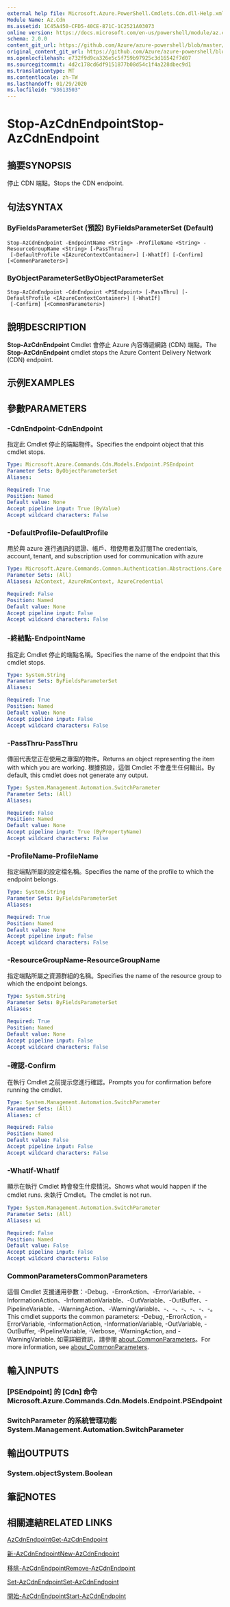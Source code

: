 ```yaml
---
external help file: Microsoft.Azure.PowerShell.Cmdlets.Cdn.dll-Help.xml
Module Name: Az.Cdn
ms.assetid: 1C45A450-CFD5-40CE-871C-1C2521A03073
online version: https://docs.microsoft.com/en-us/powershell/module/az.cdn/stop-azcdnendpoint
schema: 2.0.0
content_git_url: https://github.com/Azure/azure-powershell/blob/master/src/Cdn/Cdn/help/Stop-AzCdnEndpoint.md
original_content_git_url: https://github.com/Azure/azure-powershell/blob/master/src/Cdn/Cdn/help/Stop-AzCdnEndpoint.md
ms.openlocfilehash: e732f9d9ca326e5c5f759b97925c3d16542f7d07
ms.sourcegitcommit: 4d2c178cd6df9151877b08d54c1f4a228dbec9d1
ms.translationtype: MT
ms.contentlocale: zh-TW
ms.lasthandoff: 01/29/2020
ms.locfileid: "93613503"
---
```

# <span data-ttu-id="75cce-101">Stop-AzCdnEndpoint</span><span class="sxs-lookup"><span data-stu-id="75cce-101">Stop-AzCdnEndpoint</span></span>

## <span data-ttu-id="75cce-102">摘要</span><span class="sxs-lookup"><span data-stu-id="75cce-102">SYNOPSIS</span></span>
<span data-ttu-id="75cce-103">停止 CDN 端點。</span><span class="sxs-lookup"><span data-stu-id="75cce-103">Stops the CDN endpoint.</span></span>

## <span data-ttu-id="75cce-104">句法</span><span class="sxs-lookup"><span data-stu-id="75cce-104">SYNTAX</span></span>

### <span data-ttu-id="75cce-105">ByFieldsParameterSet (預設) </span><span class="sxs-lookup"><span data-stu-id="75cce-105">ByFieldsParameterSet (Default)</span></span>
```
Stop-AzCdnEndpoint -EndpointName <String> -ProfileName <String> -ResourceGroupName <String> [-PassThru]
 [-DefaultProfile <IAzureContextContainer>] [-WhatIf] [-Confirm] [<CommonParameters>]
```

### <span data-ttu-id="75cce-106">ByObjectParameterSet</span><span class="sxs-lookup"><span data-stu-id="75cce-106">ByObjectParameterSet</span></span>
```
Stop-AzCdnEndpoint -CdnEndpoint <PSEndpoint> [-PassThru] [-DefaultProfile <IAzureContextContainer>] [-WhatIf]
 [-Confirm] [<CommonParameters>]
```

## <span data-ttu-id="75cce-107">說明</span><span class="sxs-lookup"><span data-stu-id="75cce-107">DESCRIPTION</span></span>
<span data-ttu-id="75cce-108">**Stop-AzCdnEndpoint** Cmdlet 會停止 Azure 內容傳遞網路 (CDN) 端點。</span><span class="sxs-lookup"><span data-stu-id="75cce-108">The **Stop-AzCdnEndpoint** cmdlet stops the Azure Content Delivery Network (CDN) endpoint.</span></span>

## <span data-ttu-id="75cce-109">示例</span><span class="sxs-lookup"><span data-stu-id="75cce-109">EXAMPLES</span></span>

## <span data-ttu-id="75cce-110">參數</span><span class="sxs-lookup"><span data-stu-id="75cce-110">PARAMETERS</span></span>

### <span data-ttu-id="75cce-111">-CdnEndpoint</span><span class="sxs-lookup"><span data-stu-id="75cce-111">-CdnEndpoint</span></span>
<span data-ttu-id="75cce-112">指定此 Cmdlet 停止的端點物件。</span><span class="sxs-lookup"><span data-stu-id="75cce-112">Specifies the endpoint object that this cmdlet stops.</span></span>

```yaml
Type: Microsoft.Azure.Commands.Cdn.Models.Endpoint.PSEndpoint
Parameter Sets: ByObjectParameterSet
Aliases:

Required: True
Position: Named
Default value: None
Accept pipeline input: True (ByValue)
Accept wildcard characters: False
```

### <span data-ttu-id="75cce-113">-DefaultProfile</span><span class="sxs-lookup"><span data-stu-id="75cce-113">-DefaultProfile</span></span>
<span data-ttu-id="75cce-114">用於與 azure 進行通訊的認證、帳戶、租使用者及訂閱</span><span class="sxs-lookup"><span data-stu-id="75cce-114">The credentials, account, tenant, and subscription used for communication with azure</span></span>

```yaml
Type: Microsoft.Azure.Commands.Common.Authentication.Abstractions.Core.IAzureContextContainer
Parameter Sets: (All)
Aliases: AzContext, AzureRmContext, AzureCredential

Required: False
Position: Named
Default value: None
Accept pipeline input: False
Accept wildcard characters: False
```

### <span data-ttu-id="75cce-115">-終結點</span><span class="sxs-lookup"><span data-stu-id="75cce-115">-EndpointName</span></span>
<span data-ttu-id="75cce-116">指定此 Cmdlet 停止的端點名稱。</span><span class="sxs-lookup"><span data-stu-id="75cce-116">Specifies the name of the endpoint that this cmdlet stops.</span></span>

```yaml
Type: System.String
Parameter Sets: ByFieldsParameterSet
Aliases:

Required: True
Position: Named
Default value: None
Accept pipeline input: False
Accept wildcard characters: False
```

### <span data-ttu-id="75cce-117">-PassThru</span><span class="sxs-lookup"><span data-stu-id="75cce-117">-PassThru</span></span>
<span data-ttu-id="75cce-118">傳回代表您正在使用之專案的物件。</span><span class="sxs-lookup"><span data-stu-id="75cce-118">Returns an object representing the item with which you are working.</span></span>
<span data-ttu-id="75cce-119">根據預設，這個 Cmdlet 不會產生任何輸出。</span><span class="sxs-lookup"><span data-stu-id="75cce-119">By default, this cmdlet does not generate any output.</span></span>

```yaml
Type: System.Management.Automation.SwitchParameter
Parameter Sets: (All)
Aliases:

Required: False
Position: Named
Default value: None
Accept pipeline input: True (ByPropertyName)
Accept wildcard characters: False
```

### <span data-ttu-id="75cce-120">-ProfileName</span><span class="sxs-lookup"><span data-stu-id="75cce-120">-ProfileName</span></span>
<span data-ttu-id="75cce-121">指定端點所屬的設定檔名稱。</span><span class="sxs-lookup"><span data-stu-id="75cce-121">Specifies the name of the profile to which the endpoint belongs.</span></span>

```yaml
Type: System.String
Parameter Sets: ByFieldsParameterSet
Aliases:

Required: True
Position: Named
Default value: None
Accept pipeline input: False
Accept wildcard characters: False
```

### <span data-ttu-id="75cce-122">-ResourceGroupName</span><span class="sxs-lookup"><span data-stu-id="75cce-122">-ResourceGroupName</span></span>
<span data-ttu-id="75cce-123">指定端點所屬之資源群組的名稱。</span><span class="sxs-lookup"><span data-stu-id="75cce-123">Specifies the name of the resource group to which the endpoint belongs.</span></span>

```yaml
Type: System.String
Parameter Sets: ByFieldsParameterSet
Aliases:

Required: True
Position: Named
Default value: None
Accept pipeline input: False
Accept wildcard characters: False
```

### <span data-ttu-id="75cce-124">-確認</span><span class="sxs-lookup"><span data-stu-id="75cce-124">-Confirm</span></span>
<span data-ttu-id="75cce-125">在執行 Cmdlet 之前提示您進行確認。</span><span class="sxs-lookup"><span data-stu-id="75cce-125">Prompts you for confirmation before running the cmdlet.</span></span>

```yaml
Type: System.Management.Automation.SwitchParameter
Parameter Sets: (All)
Aliases: cf

Required: False
Position: Named
Default value: False
Accept pipeline input: False
Accept wildcard characters: False
```

### <span data-ttu-id="75cce-126">-WhatIf</span><span class="sxs-lookup"><span data-stu-id="75cce-126">-WhatIf</span></span>
<span data-ttu-id="75cce-127">顯示在執行 Cmdlet 時會發生什麼情況。</span><span class="sxs-lookup"><span data-stu-id="75cce-127">Shows what would happen if the cmdlet runs.</span></span>
<span data-ttu-id="75cce-128">未執行 Cmdlet。</span><span class="sxs-lookup"><span data-stu-id="75cce-128">The cmdlet is not run.</span></span>

```yaml
Type: System.Management.Automation.SwitchParameter
Parameter Sets: (All)
Aliases: wi

Required: False
Position: Named
Default value: False
Accept pipeline input: False
Accept wildcard characters: False
```

### <span data-ttu-id="75cce-129">CommonParameters</span><span class="sxs-lookup"><span data-stu-id="75cce-129">CommonParameters</span></span>
<span data-ttu-id="75cce-130">這個 Cmdlet 支援通用參數：-Debug、-ErrorAction、-ErrorVariable、-InformationAction、-InformationVariable、-OutVariable、-OutBuffer、-PipelineVariable、-WarningAction、-WarningVariable、-、-、-、-、-、-。</span><span class="sxs-lookup"><span data-stu-id="75cce-130">This cmdlet supports the common parameters: -Debug, -ErrorAction, -ErrorVariable, -InformationAction, -InformationVariable, -OutVariable, -OutBuffer, -PipelineVariable, -Verbose, -WarningAction, and -WarningVariable.</span></span> <span data-ttu-id="75cce-131">如需詳細資訊，請參閱 [about_CommonParameters](https://go.microsoft.com/fwlink/?LinkID=113216)。</span><span class="sxs-lookup"><span data-stu-id="75cce-131">For more information, see [about_CommonParameters](https://go.microsoft.com/fwlink/?LinkID=113216).</span></span>

## <span data-ttu-id="75cce-132">輸入</span><span class="sxs-lookup"><span data-stu-id="75cce-132">INPUTS</span></span>

### <span data-ttu-id="75cce-133">[PSEndpoint] 的 [Cdn] 命令</span><span class="sxs-lookup"><span data-stu-id="75cce-133">Microsoft.Azure.Commands.Cdn.Models.Endpoint.PSEndpoint</span></span>

### <span data-ttu-id="75cce-134">SwitchParameter 的系統管理功能</span><span class="sxs-lookup"><span data-stu-id="75cce-134">System.Management.Automation.SwitchParameter</span></span>

## <span data-ttu-id="75cce-135">輸出</span><span class="sxs-lookup"><span data-stu-id="75cce-135">OUTPUTS</span></span>

### <span data-ttu-id="75cce-136">System.object</span><span class="sxs-lookup"><span data-stu-id="75cce-136">System.Boolean</span></span>

## <span data-ttu-id="75cce-137">筆記</span><span class="sxs-lookup"><span data-stu-id="75cce-137">NOTES</span></span>

## <span data-ttu-id="75cce-138">相關連結</span><span class="sxs-lookup"><span data-stu-id="75cce-138">RELATED LINKS</span></span>

[<span data-ttu-id="75cce-139">AzCdnEndpoint</span><span class="sxs-lookup"><span data-stu-id="75cce-139">Get-AzCdnEndpoint</span></span>](./Get-AzCdnEndpoint.md)

[<span data-ttu-id="75cce-140">新-AzCdnEndpoint</span><span class="sxs-lookup"><span data-stu-id="75cce-140">New-AzCdnEndpoint</span></span>](./New-AzCdnEndpoint.md)

[<span data-ttu-id="75cce-141">移除-AzCdnEndpoint</span><span class="sxs-lookup"><span data-stu-id="75cce-141">Remove-AzCdnEndpoint</span></span>](./Remove-AzCdnEndpoint.md)

[<span data-ttu-id="75cce-142">Set-AzCdnEndpoint</span><span class="sxs-lookup"><span data-stu-id="75cce-142">Set-AzCdnEndpoint</span></span>](./Set-AzCdnEndpoint.md)

[<span data-ttu-id="75cce-143">開始-AzCdnEndpoint</span><span class="sxs-lookup"><span data-stu-id="75cce-143">Start-AzCdnEndpoint</span></span>](./Start-AzCdnEndpoint.md)


